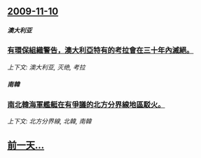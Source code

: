 ## [2009-11-10](/zh/news/2009/11/10/index.md)

##### 澳大利亚
### [有環保組織警告，澳大利亞特有的考拉會在三十年內滅絕。](/zh/news/2009/11/10/有環保組織警告-澳大利亞特有的考拉會在三十年內滅絕.md)
_上下文: 澳大利亚, 灭绝, 考拉_

##### 南韓
### [南北韓海軍艦艇在有爭議的北方分界線地區駁火。](/zh/news/2009/11/10/南北韓海軍艦艇在有爭議的北方分界線地區駁火.md)
_上下文: 北方分界線, 北韓, 南韓_

## [前一天...](/zh/news/2009/11/9/index.md)

